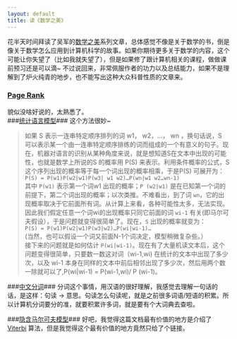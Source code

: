 ```yaml
---
layout: default
title: 读《数学之美》
---
```

花半天时间拜读了吴军的[数学之美](https://sites.google.com/site/junwu02/beautyofmathematics)系列文章，总体感觉不像是关于数学的书，倒是像关于数学怎么应用到计算机科学的故事。如果你期待更多关于数学的内容，这个可能让你失望了（比如我就失望了），但是如果修了跟计算机相关的课程，做做课前预习还是可以滴~ 不过说回来，非常佩服作者的功力以及总结能力，如果不是理解到了炉火纯青的地步，也不能写出这种大众科普性质的文章来。  
### [Page Rank](http://www.google.com.hk/ggblog/googlechinablog/2006/02/page-rank-google_1386.html) ###
貌似没啥好说的，太熟悉了。  
###[统计语言模型](http://www.google.com.hk/ggblog/googlechinablog/2006/04/blog-post_7327.html)###
这个方法很妙~  
> 如果 S 表示一连串特定顺序排列的词 w1， w2，…， wn ，换句话说，S 可以表示某一个由一连串特定顺序排练的词而组成的一个有意义的句子。现在，机器对语言的识别从某种角度来说，就是想知道S在文本中出现的可能性，也就是数学上所说的S 的概率用 P(S) 来表示。利用条件概率的公式，S 这个序列出现的概率等于每一个词出现的概率相乘，于是P(S) 可展开为：  
> `P(S) = P(w1)P(w2|w1)P(w3| w1 w2)…P(wn|w1 w2…wn-1)`  
> 其中 `P(w1)` 表示第一个词w1 出现的概率；`P (w2|w1)` 是在已知第一个词的前提下，第二个词出现的概率；以次类推。不难看出，到了词 `wn`，它的出现概率取决于它前面所有词。从计算上来看，各种可能性太多，无法实现。因此我们假定任意一个词wi的出现概率只同它前面的词 `wi-1` 有关(即马尔可夫假设），于是问题就变得很简单了。现在，`S` 出现的概率就变为：  
> `P(S) = P(w1)P(w2|w1)P(w3|w2)…P(wi|wi-1)…`  
> (当然，也可以假设一个词又前面N-1个词决定，模型稍微复杂些。）  
> 接下来的问题就是如何估计 `P(wi|wi-1)`。现在有了大量机读文本后，这个问题变得很简单，只要数一数这对词（wi-1,wi) 在统计的文本中出现了多少次，以及 wi-1 本身在同样的文本中前后相邻出现了多少次，然后用两个数一除就可以了,P(wi|wi-1) = P(wi-1,wi)/ P (wi-1)。 
 
###[中文分词](http://www.google.com.hk/ggblog/googlechinablog/2006/04/blog-post_2507.html)###
分词这个事情，用汉语的很好理解，我感觉去理解一句话的话，是这样：句读 → 意思。句读怎么句读呢，就是之前很多词语/短语的积累。所以计算机分词要分的准，就要积累许多词，就是要有个大词典去查啦。  
  
###[隐含马尔可夫模型](http://www.google.com.hk/ggblog/googlechinablog/2006/04/blog-post_1583.html)###
好吧，我觉得这篇文档最有价值的地方是介绍了 [Viterbi](http://www.comp.leeds.ac.uk/roger/HiddenMarkovModels/html_dev/viterbi_algorithm/s2_pg1.html) 算法，但是我觉得这个最有价值的地方竟然只给了个链接。